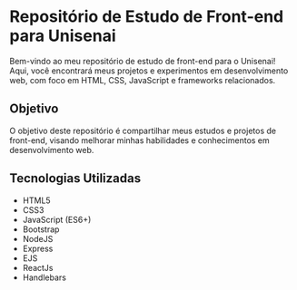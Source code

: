 **Repositório de Estudo de Front-end para Unisenai**
=====================================================

Bem-vindo ao meu repositório de estudo de front-end para o Unisenai! Aqui, você encontrará meus projetos e experimentos em desenvolvimento web, com foco em HTML, CSS, JavaScript e frameworks relacionados.

**Objetivo**
------------

O objetivo deste repositório é compartilhar meus estudos e projetos de front-end, visando melhorar minhas habilidades e conhecimentos em desenvolvimento web. 

**Tecnologias Utilizadas**
-------------------------

* HTML5
* CSS3
* JavaScript (ES6+)
* Bootstrap
* NodeJS
* Express
* EJS
* ReactJs
* Handlebars